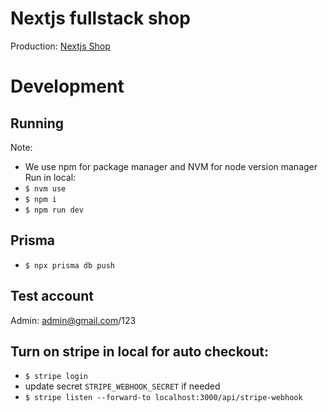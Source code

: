 # Nextjs fullstack shop

Production: [Nextjs Shop](https://nextjs-shop-ochre-eight.vercel.app/)

# Development

## Running

Note:

- We use npm for package manager and NVM for node version manager
  Run in local:
- `$ nvm use`
- `$ npm i`
- `$ npm run dev`

## Prisma

- `$ npx prisma db push`

## Test account

Admin: admin@gmail.com/123

## Turn on stripe in local for auto checkout:

- `$ stripe login`
- update secret `STRIPE_WEBHOOK_SECRET` if needed
- `$ stripe listen --forward-to localhost:3000/api/stripe-webhook`
